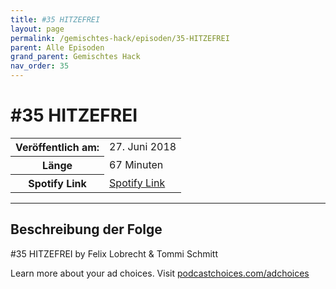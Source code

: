 ```yaml
---
title: #35 HITZEFREI
layout: page
permalink: /gemischtes-hack/episoden/35-HITZEFREI
parent: Alle Episoden
grand_parent: Gemischtes Hack
nav_order: 35
---
```


# #35 HITZEFREI
<table class="resp-table dcf-table dcf-table-responsive dcf-table-bordered dcf-table-striped dcf-w-100%">
                    <tbody>
                        <tr>
                            <th scope="row">Veröffentlich am:</th>
                            <td data-label="Veröffentlich am:">27. Juni 2018</td>
                        </tr>
                        <tr>
                            <th scope="row">Länge </th>
                            <td data-label="Länge ">67 Minuten</td>
                        </tr><tr>
                                <th scope="row">Spotify Link</th>
                                <td data-label="Spotify Link"><a href="https://open.spotify.com/episode/0P13Ru6ABKS9TfSywXH8i4">Spotify Link</a></td>
                            </tr></tbody>
                </table>

***

## Beschreibung der Folge

<div>
<p>#35 HITZEFREI by Felix Lobrecht &amp; Tommi Schmitt</p><p> </p><p>Learn more about your ad choices. Visit <a href="https://podcastchoices.com/adchoices">podcastchoices.com/adchoices</a></p>  
</div>

